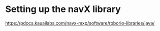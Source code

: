 # Setting up the navX library

https://pdocs.kauailabs.com/navx-mxp/software/roborio-libraries/java/